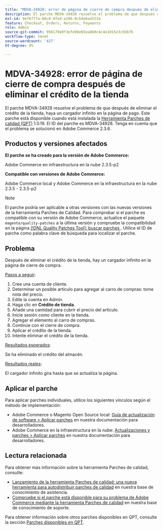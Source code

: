 ```yaml
---
title: "MDVA-34928: error de página de cierre de compra después de eliminar el crédito de la tienda"
description: El parche MDVA-34928 resuelve el problema de que después de eliminar el crédito de la tienda, haya un cargador infinito en la página de pago. Este parche está disponible cuando está instalada la [Quality Patches Tool (QPT)](/help/announcements/adobe-commerce-announcements/magento-quality-patches-released-new-tool-to-self-serve-quality-patches.md) 1.0.19. El ID del parche es MDVA-34928. Tenga en cuenta que el problema se solucionó en Adobe Commerce 2.3.6.
exl-id: 9ef6777a-88c8-4fed-a296-0cb4e6ad153a
feature: Checkout, Orders, Returns, Payments
role: Admin
source-git-commit: 958179e0f3efe08e65ea8b0c4c4e1015e3c5bb76
workflow-type: tm+mt
source-wordcount: '427'
ht-degree: 0%

---
```


# MDVA-34928: error de página de cierre de compra después de eliminar el crédito de la tienda

El parche MDVA-34928 resuelve el problema de que después de eliminar el crédito de la tienda, haya un cargador infinito en la página de pago. Este parche está disponible cuando está instalada la [Herramienta Parches de calidad (QPT)](/help/announcements/adobe-commerce-announcements/magento-quality-patches-released-new-tool-to-self-serve-quality-patches.md) 1.0.19. El ID del parche es MDVA-34928. Tenga en cuenta que el problema se solucionó en Adobe Commerce 2.3.6.

## Productos y versiones afectados

**El parche se ha creado para la versión de Adobe Commerce:**

Adobe Commerce en infraestructura en la nube 2.3.5-p2

**Compatible con versiones de Adobe Commerce:**

Adobe Commerce local y Adobe Commerce en la infraestructura en la nube 2.3.5 - 2.3.5-p2

>[!NOTE]
>
>El parche podría ser aplicable a otras versiones con las nuevas versiones de la herramienta Parches de Calidad. Para comprobar si el parche es compatible con su versión de Adobe Commerce, actualice el paquete `magento/quality-patches` a la última versión y compruebe la compatibilidad en la página [[!DNL Quality Patches Tool]: buscar parches ](https://devdocs.magento.com/quality-patches/tool.html#patch-grid). Utilice el ID de parche como palabra clave de búsqueda para localizar el parche.

## Problema

Después de eliminar el crédito de la tienda, hay un cargador infinito en la página de cierre de compra.

<u>Pasos a seguir</u>:

1. Cree una cuenta de cliente.
1. Determinar un posible artículo para agregar al carro de compras: tome nota del precio.
1. Edite la cuenta en Admin.
1. Haga clic en **Crédito de tienda**.
1. Añade una cantidad para cubrir el precio del artículo.
1. Inicie sesión como cliente en la tienda.
1. Agregar el elemento al carro de compras.
1. Continúe con el cierre de compra.
1. Aplicar el crédito de la tienda.
1. Intente eliminar el crédito de la tienda.

<u>Resultados esperados</u>:

Se ha eliminado el crédito del almacén.

<u>Resultados reales</u>:

El cargador infinito gira hasta que se actualiza la página.

## Aplicar el parche

Para aplicar parches individuales, utilice los siguientes vínculos según el método de implementación:

* Adobe Commerce o Magento Open Source local: [Guía de actualización de software > Aplicar parches](https://devdocs.magento.com/guides/v2.4/comp-mgr/patching/mqp.html) en nuestra documentación para desarrolladores.
* Adobe Commerce en la infraestructura en la nube: [Actualizaciones y parches > Aplicar parches](https://devdocs.magento.com/cloud/project/project-patch.html) en nuestra documentación para desarrolladores.

## Lectura relacionada

Para obtener más información sobre la herramienta Parches de calidad, consulte:

* [Lanzamiento de la herramienta Parches de calidad: una nueva herramienta para autodistribuir parches de calidad](/help/announcements/adobe-commerce-announcements/magento-quality-patches-released-new-tool-to-self-serve-quality-patches.md) en nuestra base de conocimiento de asistencia.
* [Compruebe si el parche está disponible para su problema de Adobe Commerce mediante la herramienta Parches de calidad](/help/support-tools/patches-available-in-qpt-tool/check-patch-for-magento-issue-with-magento-quality-patches.md) en nuestra base de conocimiento de soporte.

Para obtener información sobre otros parches disponibles en QPT, consulte la sección [Parches disponibles en QPT](https://support.magento.com/hc/en-us/sections/360010506631-Patches-available-in-QPT-tool-).
